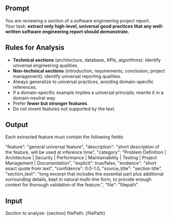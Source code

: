 ## Prompt

You are reviewing a section of a software engineering project report.  
Your task: **extract only high-level, universal good practices that any well-written software engineering report should demonstrate.**

## Rules for Analysis
- **Technical sections** (architecture, database, APIs, algorithms): identify universal engineering qualities.  
- **Non-technical sections** (introduction, requirements, conclusion, project management): identify universal reporting qualities.  
- Always generalize to universal practices, avoiding domain-specific references.  
- If a domain-specific example implies a universal principle, rewrite it in a domain-neutral way.  
- Prefer **fewer but stronger features**.  
- Do not invent features not supported by the text.  

## Output
Each extracted feature must contain the following fields:

  "feature": "general universal feature",
  "description": "short description of the feature, will be used at inference time",
  "category": "Problem Definition | Architecture | Security | Performance | Maintainability | Testing | Project Management | Documentation",
  "explicit": true/false,
  "evidence": "short exact quote from text",
  "confidence": 0.0-1.0,
  "source_title": "section title",
  "section_text": "long excerpt that includes the essential part plus additional surrounding details, kept in natural multi-line form, to provide enough context for thorough validation of the feature.",
  "file": "filepath"

## Input
Section to analyze: {section}
filePath: {filePath}